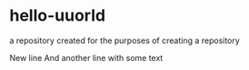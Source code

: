 # hello-uuorld
a repository created for the purposes of creating a repository

New line
And another line with some text 
